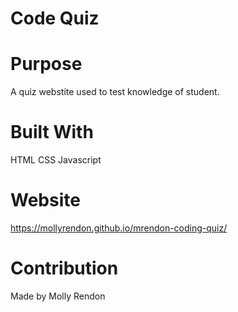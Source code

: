 # Code Quiz

# Purpose

A quiz webstite used to test knowledge of student.

# Built With

HTML
CSS
Javascript

# Website

https://mollyrendon.github.io/mrendon-coding-quiz/

# Contribution

Made by Molly Rendon

